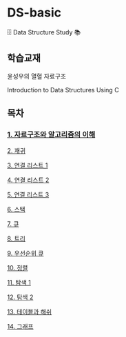 # DS-basic
🗄 Data Structure Study 📚

##  학습교재

윤성우의 열혈 자료구조

Introduction to Data Structures Using C

## 목차

### [1. 자료구조와 알고리즘의 이해](https://github.com/iamcho2/DS-basic/blob/master/chap1.md)

[2. 재귀]()

[3. 연결 리스트 1]()

[4. 연결 리스트 2]()

[5. 연결 리스트 3]()

[6. 스택]()

[7. 큐]()

[8. 트리]()

[9. 우선순위 큐]()

[10. 정렬]()

[11. 탐색 1]()

[12. 탐색 2]()

[13. 테이블과 해쉬]()

[14. 그래프]()
